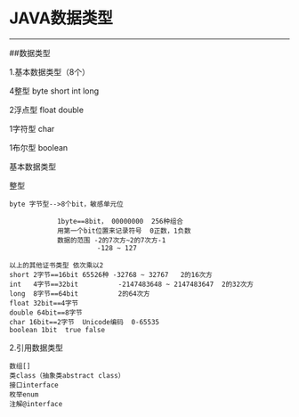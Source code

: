 # JAVA数据类型

---

##数据类型

1.基本数据类型（8个）

4整型   byte  short  int  long

2浮点型  float  double  

1字符型  char

1布尔型	boolean


基本数据类型

整型

    byte 字节型-->8个bit，敏感单元位 

    			1byte==8bit， 00000000  256种组合
    			用第一个bit位置来记录符号  0正数，1负数
    			数据的范围 -2的7次方~2的7次方-1
    					  -128 ~ 127

	以上的其他证书类型 依次乘以2
	short 2字节==16bit 65526种 -32768 ~ 32767   2的16次方
	int   4字节==32bit 		  -2147483648 ~ 2147483647  2的32次方
	long  8字节==64bit 		  2的64次方
	float 32bit==4字节 
	double 64bit==8字节
	char 16bit==2字节  Unicode编码  0-65535
	boolean 1bit  true false



2.引用数据类型

    数组[] 
    类class（抽象类abstract class）
    接口interface
    枚举enum 
    注解@interface
    





